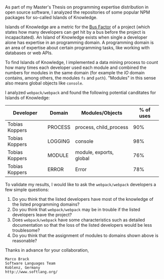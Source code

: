 As part of my Master's Thesis on programming expertise distribution in open source software, I analyzed the repositories of some popular NPM packages for so-called Islands of Knowledge.

Islands of Knowledge are a metric for the [Bus Factor](https://en.wikipedia.org/wiki/Bus_factor) of a project (which states how many developers can get hit by a bus before the project is incapacitated). An Island of Knowledge exists when single a developer alone has expertise in an programming domain. A programming domain is an area of expertise about certain programming tasks, like working with databases or web APIs.

To find Islands of Knowledge, I implemented a data mining process to count how many times each developer used each module and combined the numbers for modules in the same domain (for example the *IO* domain contains, among others, the modules `fs` and `path`). "Modules" in this sense also means global objects like `console`.

I analyzed `webpack/webpack` and found the following potential canditates for Islands of Knowledge:

| Developer | Domain | Modules/Objects | % of uses |
| --- | --- | --- | --- |
| Tobias Koppers | PROCESS | process, child_process | 90% |
| Tobias Koppers | LOGGING | console | 98% |
| Tobias Koppers | MODULE | module, exports, global | 76% |
| Tobias Koppers | ERROR | Error | 78% |

To validate my results, I would like to ask the `webpack/webpack` developers a few simple questions:

1. Do you think that the listed developers have most of the knowledge of the listed programming domains?
2. Do you think that `webpack/webpack` may be in trouble if the listed developers leave the project?
3. Does `webpack/webpack` have some characteristics such as detailed documentation so that the loss of the listed developers would be less troublesome?
4. Do you think that the assignment of modules to domains shown above is reasonable?

Thanks in advance for your collaboration,

```
Marco Brack
Software Languages Team
Koblenz, Germany
http://www.softlang.org/
```
